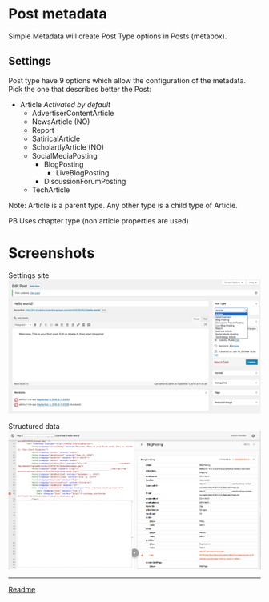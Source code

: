 # Post metadata

Simple Metadata will create Post Type options in Posts (metabox).

## Settings

Post type have 9 options which allow the configuration of the metadata. Pick the one that describes better the Post:
* Article *Activated by default*
  * AdvertiserContentArticle
  * NewsArticle (NO)
  * Report
  * SatiricalArticle
  * ScholartlyArticle (NO)
  * SocialMediaPosting
    * BlogPosting
      * LiveBlogPosting
    * DiscussionForumPosting
  * TechArticle

Note: Article is a parent type. Any other type is a child type of Article.

PB Uses chapter type (non article properties are used)

# Screenshots

Settings site
![settings-post](/doc/images/settings-post.png)

Structured data
![structured-data-post](/doc/images/structured-data-post.png)

---

[Readme](//Readme.md)
